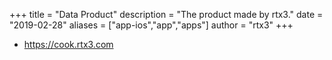 +++
title = "Data Product"
description = "The product made by rtx3."
date = "2019-02-28"
aliases = ["app-ios","app","apps"]
author = "rtx3"
+++


* https://cook.rtx3.com





